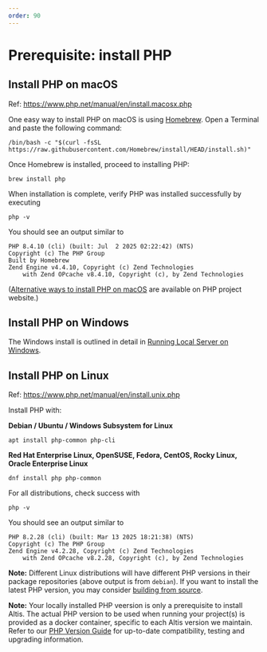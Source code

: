 ```yaml
---
order: 90
---
```


# Prerequisite: install PHP

## Install PHP on macOS

Ref: https://www.php.net/manual/en/install.macosx.php

One easy way to install PHP on macOS is using [Homebrew](https://brew.sh/). Open a Terminal and paste the following command:

```shell
/bin/bash -c "$(curl -fsSL https://raw.githubusercontent.com/Homebrew/install/HEAD/install.sh)"
```

Once Homebrew is installed, proceed to installing PHP:

```shell
brew install php
```

When installation is complete, verify PHP was installed successfully by executing

```shell
php -v
```

You should see an output similar to 

```shell
PHP 8.4.10 (cli) (built: Jul  2 2025 02:22:42) (NTS)
Copyright (c) The PHP Group
Built by Homebrew
Zend Engine v4.4.10, Copyright (c) Zend Technologies
    with Zend OPcache v8.4.10, Copyright (c), by Zend Technologies
```

([Alternative ways to install PHP on macOS](https://www.php.net/manual/en/install.macosx.packages.php) are available on PHP project
website.)

## Install PHP on Windows

The Windows install is outlined in detail in [Running Local Server on Windows](docs://local-server/windows/).

## Install PHP on Linux

Ref: https://www.php.net/manual/en/install.unix.php

Install PHP with:

**Debian / Ubuntu / Windows Subsystem for Linux**

```shell
apt install php-common php-cli
```

**Red Hat Enterprise Linux, OpenSUSE, Fedora, CentOS, Rocky Linux, Oracle Enterprise Linux**

```shell
dnf install php php-common
```

For all distributions, check success with

```shell
php -v
```

You should see an output similar to 

```shell
PHP 8.2.28 (cli) (built: Mar 13 2025 18:21:38) (NTS)
Copyright (c) The PHP Group
Zend Engine v4.2.28, Copyright (c) Zend Technologies
    with Zend OPcache v8.2.28, Copyright (c), by Zend Technologies
```

**Note:**  Different Linux distributions will have different PHP versions in their package repositories (above output is from
`debian`). If you want to install the latest PHP version, you may consider [building from source](https://www.php.net/manual/en/install.unix.source.php). 

**Note:** Your locally installed PHP veersion is only a prerequisite to install Altis. The actual PHP version to be used when
running your project(s) is provided as a docker container, specific to each Altis version we maintain. Refer to our
[PHP Version Guide](docs://nightly/guides/updating-php/) for up-to-date compatibility, testing and upgrading information.
